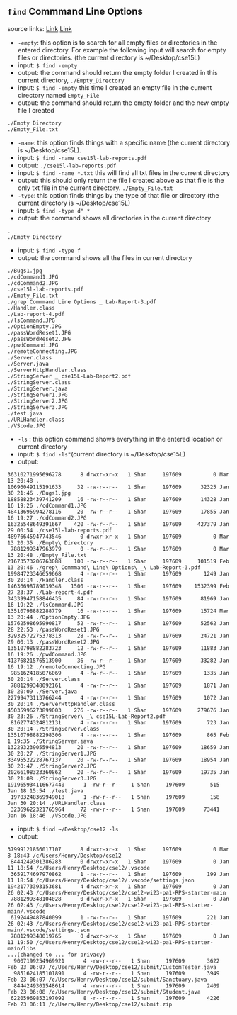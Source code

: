 ## `find` Commmand Line Options
source links: [Link](https://www.geeksforgeeks.org/find-command-in-linux-with-examples/) [Link](https://www.redhat.com/sysadmin/linux-find-command)
* `-empty`: this option is to search for all empty files or directories in the entered directory. For example the following input will search for empty files or directories. (the current directory is ~/Desktop/cse15L)
* input: `$ find -empty`
* output: the command should return the empty folder I created in this current directory, `./Empty_Directory`
* input: `$ find -empty` this time I created an empty file in the current directory named `Empty_File`
* output: the command should return the empty folder and the new empty file I created
```
./Empty Directory
./Empty_File.txt
```
* `-name`: this option finds things with a specific name (the current directory is ~/Desktop/cse15L).
* input: `$ find -name cse15l-lab-reports.pdf`
* output: `./cse15l-lab-reports.pdf`
* input: `$ find -name *.txt` this will find all txt files in the current directory
* output: this should only return the file I created above as that file is the only txt file in the current directory. `./Empty_File.txt`
* `-type`: this option finds things by the type of that file or directory (the current directory is ~/Desktop/cse15L)
* input: `$ find -type d" *`
* output: the command shows all directories in the current directory
```
.
./Empty Directory
```
* input: `$ find -type f`
* output: the command shows all the files in current directory
```
./Bugs1.jpg
./cdCommand1.JPG
./cdCommand2.JPG
./cse15l-lab-reports.pdf
./Empty_File.txt
./grep Commmand Line Options _ Lab-Report-3.pdf
./Handler.class
./Lab-report-4.pdf
./lsCommand.JPG
./OptionEmpty.JPG
./passWordReset1.JPG
./passWordReset2.JPG
./pwdCommand.JPG
./remoteConnecting.JPG
./Server.class
./Server.java
./ServerHttpHandler.class
./StringServer _ cse15L-Lab-Report2.pdf
./StringServer.class
./StringServer.java
./StringServer1.JPG
./StringServer2.JPG
./StringServer3.JPG
./test.java
./URLHandler.class
./VScode.JPG
```
* `-ls` : this option command shows everything in the entered location or current directory  
* input: `$ find -ls"`(current directory is ~/Desktop/cse15L)
* output:
```
36310271995696278      8 drwxr-xr-x   1 Shan     197609          0 Mar 13 20:48 .
10696049115191633     32 -rw-r--r--   1 Shan     197609      32325 Jan 30 21:46 ./Bugs1.jpg
18858823439741209     16 -rw-r--r--   1 Shan     197609      14328 Jan 16 19:26 ./cdCommand1.JPG
48413695994278116     20 -rw-r--r--   1 Shan     197609      17855 Jan 16 19:27 ./cdCommand2.JPG
16325548649391667    420 -rw-r--r--   1 Shan     197609     427379 Jan 29 00:54 ./cse15l-lab-reports.pdf
48976645947743546      0 drwxr-xr-x   1 Shan     197609          0 Mar 13 20:35 ./Empty\ Directory
 7881299347963979      0 -rw-r--r--   1 Shan     197609          0 Mar 13 20:48 ./Empty_File.txt
21673573206763088    100 -rw-r--r--   1 Shan     197609     101519 Feb 13 20:46 ./grep\ Commmand\ Line\ Options\ _\ Lab-Report-3.pdf
19984723346659668      4 -rw-r--r--   1 Shan     197609       1249 Jan 30 20:14 ./Handler.class
14636698789039348   1500 -rw-r--r--   1 Shan     197609    1532399 Feb 27 23:37 ./Lab-report-4.pdf
34339947158846435     84 -rw-r--r--   1 Shan     197609      81969 Jan 16 19:22 ./lsCommand.JPG
13510798882288779     16 -rw-r--r--   1 Shan     197609      15724 Mar 13 20:44 ./OptionEmpty.JPG
15762598695990817     52 -rw-r--r--   1 Shan     197609      52562 Jan 28 22:53 ./passWordReset1.JPG
32932572275378313     28 -rw-r--r--   1 Shan     197609      24721 Jan 29 00:13 ./passWordReset2.JPG
13510798882283723     12 -rw-r--r--   1 Shan     197609      11883 Jan 16 19:26 ./pwdCommand.JPG
41376821576513900     36 -rw-r--r--   1 Shan     197609      33282 Jan 16 19:12 ./remoteConnecting.JPG
 9851624185076069      4 -rw-r--r--   1 Shan     197609       1335 Jan 30 20:14 ./Server.class
 7881299348092161      4 -rw-r--r--   1 Shan     197609       1871 Jan 30 20:09 ./Server.java
22799473113766244      4 -rw-r--r--   1 Shan     197609       1072 Jan 30 20:14 ./ServerHttpHandler.class
45035996273899003    276 -rw-r--r--   1 Shan     197609     279676 Jan 30 23:26 ./StringServer\ _\ cse15L-Lab-Report2.pdf
 8162774324812131      4 -rw-r--r--   1 Shan     197609        723 Jan 30 20:14 ./StringServer.class
13510798882298306      4 -rw-r--r--   1 Shan     197609        865 Feb  1 19:35 ./StringServer.java
13229323905594813     20 -rw-r--r--   1 Shan     197609      18659 Jan 30 20:27 ./StringServer1.JPG
33495522228767137     20 -rw-r--r--   1 Shan     197609      18954 Jan 30 20:47 ./StringServer2.JPG
20266198323360862     20 -rw-r--r--   1 Shan     197609      19735 Jan 30 21:08 ./StringServer3.JPG
191965934116677440      1 -rw-r--r--   1 Shan     197609        515 Jan 18 15:54 ./test.java
 19703248369949018      1 -rw-r--r--   1 Shan     197609        158 Jan 30 20:14 ./URLHandler.class
 32369622321765964     72 -rw-r--r--   1 Shan     197609      73441 Jan 16 18:46 ./VScode.JPG
```
* input: `$ find ~/Desktop/cse12 -ls`
* output: 
```
37999121856017107      8 drwxr-xr-x   1 Shan     197609          0 Mar  8 18:43 /c/Users/Henry/Desktop/cse12
 8444249301386283      0 drwxr-xr-x   1 Shan     197609          0 Jan 11 18:54 /c/Users/Henry/Desktop/cse12/.vscode
 3659174697970862      1 -rw-r--r--   1 Shan     197609        199 Jan 11 18:54 /c/Users/Henry/Desktop/cse12/.vscode/settings.json
19421773393153681      4 drwxr-xr-x   1 Shan     197609          0 Jan 26 02:43 /c/Users/Henry/Desktop/cse12/cse12-wi23-pa1-RPS-starter-main
 7881299348104028      0 drwxr-xr-x   1 Shan     197609          0 Jan 26 02:43 /c/Users/Henry/Desktop/cse12/cse12-wi23-pa1-RPS-starter-main/.vscode
 6192449487840099      1 -rw-r--r--   1 Shan     197609        221 Jan 26 02:43 /c/Users/Henry/Desktop/cse12/cse12-wi23-pa1-RPS-starter-main/.vscode/settings.json
 7881299348019765      0 drwxr-xr-x   1 Shan     197609          0 Jan 11 19:50 /c/Users/Henry/Desktop/cse12/cse12-wi23-pa1-RPS-starter-main/libs
...(changed to ... for privacy)
  9007199254969921      4 -rw-r--r--   1 Shan     197609       3622 Feb 23 06:07 /c/Users/Henry/Desktop/cse12/submit/CustomTester.java
  9851624185101891      4 -rw-r--r--   1 Shan     197609       3949 Feb 23 06:07 /c/Users/Henry/Desktop/cse12/submit/Sanctuary.java
  8444249301548614      4 -rw-r--r--   1 Shan     197609       2409 Feb 23 06:08 /c/Users/Henry/Desktop/cse12/submit/Student.java
 62205969853197092      8 -r--r--r--   1 Shan     197609       4226 Feb 23 06:11 /c/Users/Henry/Desktop/cse12/submit.zip
```
